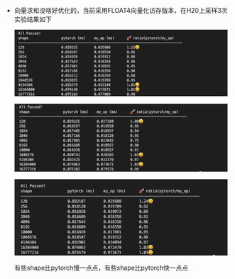 - 向量求和没啥好优化的，当前采用FLOAT4向量化访存版本，在H20上采样3次实验结果如下


    ![alt text](./img/image.png)

    ![alt text](./img/image-1.png)

    ![alt text](./img/image-2.png)

  有些shape比pytorch慢一点点，有些shape比pytorch快一点点